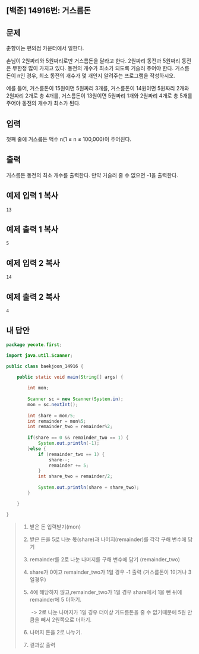 ## [백준] 14916번: 거스름돈



## 문제

춘향이는 편의점 카운터에서 일한다.

손님이 2원짜리와 5원짜리로만 거스름돈을 달라고 한다. 2원짜리 동전과 5원짜리 동전은 무한정 많이 가지고 있다. 동전의 개수가 최소가 되도록 거슬러 주어야 한다. 거스름돈이 n인 경우, 최소 동전의 개수가 몇 개인지 알려주는 프로그램을 작성하시오.

예를 들어, 거스름돈이 15원이면 5원짜리 3개를, 거스름돈이 14원이면 5원짜리 2개와 2원짜리 2개로 총 4개를, 거스름돈이 13원이면 5원짜리 1개와 2원짜리 4개로 총 5개를 주어야 동전의 개수가 최소가 된다.



## 입력

첫째 줄에 거스름돈 액수 n(1 ≤ n ≤ 100,000)이 주어진다.



## 출력

거스름돈 동전의 최소 개수를 출력한다. 만약 거슬러 줄 수 없으면 -1을 출력한다.



## 예제 입력 1 복사

```
13
```



## 예제 출력 1 복사

```
5
```



## 예제 입력 2 복사

```
14
```



## 예제 출력 2 복사

```
4
```



## 내 답안

```java
package yecote.first;

import java.util.Scanner;

public class baekjoon_14916 {

	public static void main(String[] args) { 
		
		int mon;
		
		Scanner sc = new Scanner(System.in);
		mon = sc.nextInt();
		
		int share = mon/5; 
		int remainder = mon%5; 
		int remainder_two = remainder%2;
		
		if(share == 0 && remainder_two == 1) {
			System.out.println(-1);
		}else {
			if (remainder_two == 1) {
				share--;
				remainder += 5; 
			}
			int share_two = remainder/2;
			
			System.out.println(share + share_two);
		}

	}

}

```

> 1. 받은 돈 입력받기(mon) 
>
> 2. 받은 돈을 5로 나눈 몫(share)과 나머지(remainder)를 각각 구해 변수에 담기
>
> 3. remainder를 2로 나눈 나머지를 구해 변수에 담기 (remainder_two)
>
> 4. share가 0이고 remainder_two가 1일 경우 -1 출력 (거스름돈이 1이거나 3일경우)
>
> 5. 4에 해당하지 않고,remainder_two가 1일 경우 share에서 1을 뺀 뒤에 remainder에 5 더하기.
>
>    ​    -> 2로 나눈 나머지가 1일 경우 더이상 거드름돈을 줄 수 없기때문에 5원 만큼을 빼서 2원쪽으로 더하기.
>
> 6. 나머지 돈을 2로 나누기.
>
> 7. 결과값 출력

